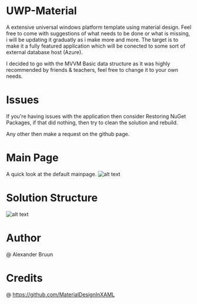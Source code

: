 # UWP-Material
A extensive universal windows platform template using material design. Feel free to come with suggestions of what needs to be done or what is missing, i will be updating it graduatly as i make more and more. The target is to make it a fully featured application which will be conected to some sort of external database host (Azure).

I decided to go with the MVVM Basic data structure as it was highly recommended by friends & teachers, feel free to change it to your own needs.

# Issues
If you're having issues with the application then consider Restoring NuGet Packages, if that did nothing, then try to clean the solution and rebuild.

Any other then make a request on the github page.

# Main Page
A quick look at the default mainpage.
![alt text](https://i.imgur.com/DeoWqrB.png)

# Solution Structure
![alt text](https://i.imgur.com/RimcyKl.png)

# Author
@ Alexander Bruun

# Credits
@ https://github.com/MaterialDesignInXAML

